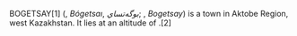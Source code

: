 BOGETSAY[1] (, _Bógetsaı_, _بوگەتساي_; , _Bogetsay_) is a town in Aktobe Region, west Kazakhstan. It lies at an altitude of .[2]
